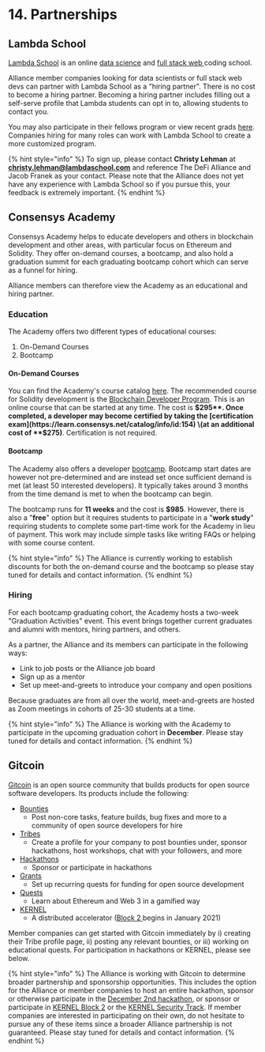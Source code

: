 # 14. Partnerships

## Lambda School

[Lambda School](https://lambdaschool.com/) is an online [data science](https://lambdaschool.com/courses/data-science) and [full stack web ](https://lambdaschool.com/courses/full-stack-web-development)coding school. 

Alliance member companies looking for data scientists or full stack web devs can partner with Lambda School as a "hiring partner". There is no cost to become a hiring partner. Becoming a hiring partner includes filling out a self-serve profile that Lambda students can opt in to, allowing students to contact you. 

You may also participate in their fellows program or view recent grads [here](https://lambdaschool.com/profiles). Companies hiring for many roles can work with Lambda School to create a more customized program. 

{% hint style="info" %}
To sign up, please contact **Christy Lehman** at **christy.lehman@lambdaschool.com** and reference The DeFi Alliance and Jacob Franek as your contact. Please note that the Alliance does not yet have any experience with Lambda School so if you pursue this, your feedback is extremely important. 
{% endhint %}

## Consensys Academy

Consensys Academy helps to educate developers and others in blockchain development and other areas, with particular focus on Ethereum and Solidity. They offer on-demand courses, a bootcamp, and also hold a graduation summit for each graduating bootcamp cohort which can serve as a funnel for hiring. 

Alliance members can therefore view the Academy as an educational and hiring partner. 

### Education

The Academy offers two different types of educational courses:

1. On-Demand Courses
2. Bootcamp

#### On-Demand Courses

You can find the Academy's course catalog [here](https://learn.consensys.net/catalog). The recommended course for Solidity development is the [Blockchain Developer Program](https://learn.consensys.net/catalog/info/id:141). This is an online course that can be started at any time. The cost is **$295**. Once completed, a developer may become certified by taking the [certification exam](https://learn.consensys.net/catalog/info/id:154) \(at an additional cost of **$275\)**. Certification is not required. 

#### Bootcamp

The Academy also offers a developer [bootcamp](https://courses.consensys.net/courses/blockchain-developer-bootcamp-registration-2020). Bootcamp start dates are however not pre-determined and are instead set once sufficient demand is met \(at least 50 interested developers\). It typically takes around 3 months from the time demand is met to when the bootcamp can begin. 

The bootcamp runs for **11 weeks** and the cost is **$985**. However, there is also a "**free**" option but it requires students to participate in a "**work study**" requiring students to complete some part-time work for the Academy in lieu of payment. This work may include simple tasks like writing FAQs or helping with some course content. 

{% hint style="info" %}
The Alliance is currently working to establish discounts for both the on-demand course and the bootcamp so please stay tuned for details and contact information. 
{% endhint %}

### Hiring 

For each bootcamp graduating cohort, the Academy hosts a two-week "Graduation Activities" event. This event brings together current graduates and alumni with mentors, hiring partners, and others. 

As a partner, the Alliance and its members can participate in the following ways:

* Link to job posts or the Alliance job board
* Sign up as a mentor 
* Set up meet-and-greets to introduce your company and open positions

Because graduates are from all over the world, meet-and-greets are hosted as Zoom meetings in cohorts of 25-30 students at a time. 

{% hint style="info" %}
The Alliance is working with the Academy to participate in the upcoming graduation cohort in **December**. Please stay tuned for details and contact information. 
{% endhint %}

## Gitcoin

[Gitcoin](https://gitcoin.co/) is an open source community that builds products for open source software developers. Its products include the following:

* [Bounties](https://gitcoin.co/bounties/funder)
  * Post non-core tasks, feature builds, bug fixes and more to a community of open source developers for hire
* [Tribes](https://gitcoin.co/tribes)
  * Create a profile for your company to post bounties under, sponsor hackathons, host workshops, chat with your followers, and more 
* [Hackathons](https://gitcoin.co/hackathon-list/)
  * Sponsor or participate in hackathons
* [Grants](https://gitcoin.co/grants/)
  * Set up recurring quests for funding for open source development
* [Quests](https://gitcoin.co/quests)
  * Learn about Ethereum and Web 3 in a gamified way
* [KERNEL](https://kernel.community/)
  * A distributed accelerator \([Block 2 ](https://gitcoin.co/blog/announcing-kernel-block-2/)begins in January 2021\)

Member companies can get started with Gitcoin immediately by i\) creating their Tribe profile page, ii\) posting any relevant bounties, or iii\) working on educational quests. For participation in hackathons or KERNEL, please see below. 

{% hint style="info" %}
The Alliance is working with Gitcoin to determine broader partnership and sponsorship opportunities. This includes the option for the Alliance or member companies to host an entire hackathon, sponsor or otherwise participate in the [December 2nd hackathon](https://docs.google.com/presentation/d/17XkBJKm8SVslYFBfmGKpiVBcQw04MDWglvQuRicynTI/edit#slide=id.g75d1fd9870_0_0), or sponsor or participate in [KERNEL Block 2](https://docs.google.com/presentation/d/17440RigdmCb6DbHpwjjBwODlGFhsVbbwLjwX7E5em68/edit#slide=id.ga76a092646_2_0) or the [KERNEL Security Track](https://gitcoin.co/blog/announcing-the-kernel-security-track/). If member companies are interested in participating on their own, do not hesitate to pursue any of these items since a broader Alliance partnership is not guaranteed. Please stay tuned for details and contact information. 
{% endhint %}



